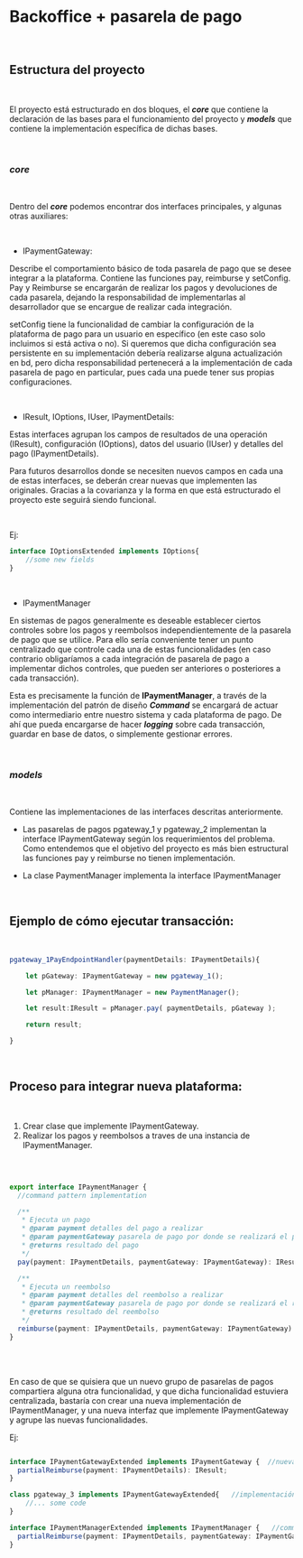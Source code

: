 # Backoffice + pasarela de pago
<br/>

## Estructura del proyecto

<br/>

El proyecto está estructurado en dos bloques, el ***core*** que contiene la declaración de las bases para el funcionamiento del proyecto y ***models*** que contiene la implementación específica de dichas bases.

<br/>

### ***core***

<br/>

Dentro del ***core*** podemos encontrar dos interfaces principales, y algunas otras auxiliares:

<br/>

- IPaymentGateway: 

Describe el comportamiento básico de toda pasarela de pago que se desee integrar a la plataforma. Contiene las funciones pay, reimburse y setConfig. Pay y Reimburse se encargarán de realizar los pagos y devoluciones de cada pasarela, dejando la responsabilidad de implementarlas al desarrollador que se encargue de realizar cada integración.

setConfig tiene la funcionalidad de cambiar la configuración de la plataforma de pago para un usuario en específico (en este caso solo incluimos si está activa o no). Si queremos que dicha configuración sea persistente en su implementación debería realizarse alguna actualización en bd, pero dicha responsabilidad pertenecerá a la implementación de cada pasarela de pago en particular, pues cada una puede tener sus propias configuraciones.

<br/>

- IResult, IOptions, IUser, IPaymentDetails:

Estas interfaces agrupan los campos de resultados de una operación (IResult), configuración (IOptions), datos del usuario (IUser) y detalles del pago (IPaymentDetails).

Para futuros desarrollos donde se necesiten nuevos campos en cada una de estas interfaces, se deberán crear nuevas que implementen las originales. Gracias a la covarianza y la forma en que está estructurado el proyecto este seguirá siendo funcional.

<br/>

Ej:

```ts
interface IOptionsExtended implements IOptions{
    //some new fields
}
```

<br/>

- IPaymentManager

En sistemas de pagos generalmente es deseable establecer ciertos controles sobre los pagos y reembolsos independientemente de la pasarela de pago que se utilice. Para ello sería conveniente tener un punto centralizado que controle cada una de estas funcionalidades (en caso contrario obligaríamos a cada integración de pasarela de pago a implementar dichos controles, que pueden ser anteriores o posteriores a cada transacción).

Esta es precisamente la función de **IPaymentManager**, a través de la implementación del patrón de diseño ***Command*** se encargará de actuar como intermediario entre nuestro sistema y cada plataforma de pago. De ahí que pueda encargarse de hacer ***logging*** sobre cada transacción, guardar en base de datos, o simplemente gestionar errores.

<br/>

### ***models***

<br/>

Contiene las implementaciones de las interfaces descritas anteriormente. 

- Las pasarelas de pagos pgateway_1 y pgateway_2 implementan la interface IPaymentGateway según los requerimientos del problema. Como entendemos que el objetivo del proyecto es más bien estructural las funciones pay y reimburse no tienen implementación.

- La clase PaymentManager implementa la interface IPaymentManager

<br/>

## Ejemplo de cómo ejecutar transacción:

<br/>

```ts
pgateway_1PayEndpointHandler(paymentDetails: IPaymentDetails){

    let pGateway: IPaymentGateway = new pgateway_1(); 

    let pManager: IPaymentManager = new PaymentManager();  

    let result:IResult = pManager.pay( paymentDetails, pGateway );

    return result;

}
```

<br/>

## Proceso para integrar nueva plataforma:
<br/>

1. Crear clase que implemente IPaymentGateway.
2. Realizar los pagos y reembolsos a traves de una instancia de IPaymentManager.
<br/>

```ts

export interface IPaymentManager {
  //command pattern implementation

  /**
   * Ejecuta un pago
   * @param payment detalles del pago a realizar
   * @param paymentGateway pasarela de pago por donde se realizará el pago
   * @returns resultado del pago
   */
  pay(payment: IPaymentDetails, paymentGateway: IPaymentGateway): IResult;

  /**
   * Ejecuta un reembolso
   * @param payment detalles del reembolso a realizar
   * @param paymentGateway pasarela de pago por donde se realizará el reembolso
   * @returns resultado del reembolso
   */
  reimburse(payment: IPaymentDetails, paymentGateway: IPaymentGateway): IResult;
}
```

<br/>
<br/>

En caso de que se quisiera que un nuevo grupo de pasarelas de pagos compartiera alguna otra funcionalidad, y que dicha funcionalidad estuviera centralizada, bastaría con crear una nueva implementación de IPaymentManager, y una nueva interfaz que implemente IPaymentGateway y agrupe las nuevas funcionalidades.

Ej:

```ts

interface IPaymentGatewayExtended implements IPaymentGateway {  //nueva funcionalidad
  partialReimburse(payment: IPaymentDetails): IResult;
}

class pgateway_3 implements IPaymentGatewayExtended{   //implementación de nueva funcionalidad
    //... some code
}

interface IPaymentManagerExtended implements IPaymentManager {   //command pattern para nueva funcionalidad
  partialReimburse(payment: IPaymentDetails, paymentGateway: IPaymentGatewayExtended): IResult;
}
```


